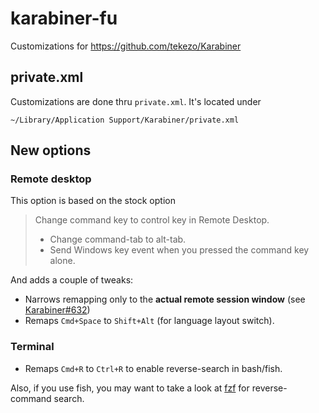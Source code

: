 # karabiner-fu
Customizations for https://github.com/tekezo/Karabiner

## private.xml

Customizations are done thru `private.xml`.
It's located under

```
~/Library/Application Support/Karabiner/private.xml
```

## New options

### Remote desktop
This option is based on the stock option


> Change command key to control key in Remote Desktop.
>  + Change command-tab to alt-tab.
>  + Send Windows key event when you pressed the command key alone.

And adds a couple of tweaks:

- Narrows remapping only to the **actual remote session window** (see [Karabiner#632](https://github.com/tekezo/Karabiner/issues/632))
- Remaps `Cmd+Space` to `Shift+Alt` (for language layout switch).

### Terminal

- Remaps `Cmd+R` to `Ctrl+R` to enable reverse-search in bash/fish. 

Also, if you use fish, you may want to take a look at [fzf](https://github.com/junegunn/fzf) for reverse-command search. 
